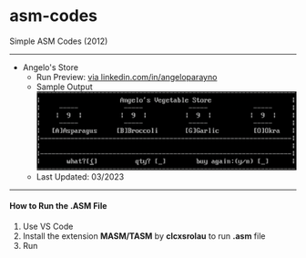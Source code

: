 # asm-codes
Simple ASM Codes (2012)

---
* Angelo's Store
  * Run Preview: [via linkedin.com/in/angeloparayno](https://www.linkedin.com/posts/angeloparayno_after-all-the-ai-chatgpt-google-bard-activity-7044446734051147776-puxD?utm_source=share&utm_medium=member_desktop)
  * Sample Output
![](https://github.com/angeloparayno/asm-codes/blob/main/Images/Angelo's%20Store%20-%20Sample%20Output%201.png)
  * Last Updated: 03/2023
 
---
#### How to Run the **.ASM** File
1. Use VS Code
2. Install the extension **MASM/TASM** by **clcxsrolau** to run **.asm** file
3. Run
